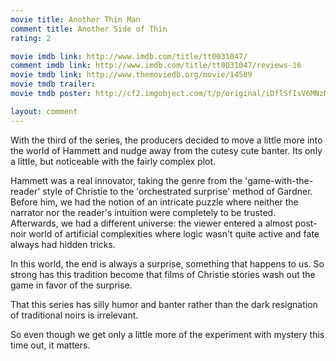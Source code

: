 ```yaml
---
movie title: Another Thin Man
comment title: Another Side of Thin
rating: 2

movie imdb link: http://www.imdb.com/title/tt0031047/
comment imdb link: http://www.imdb.com/title/tt0031047/reviews-16
movie tmdb link: http://www.themoviedb.org/movie/14589
movie tmdb trailer: 
movie tmdb poster: http://cf2.imgobject.com/t/p/original/iDflSfIsV6MNzMfYqXWz0zBmflc.jpg

layout: comment
---
```


With the third of the series, the producers decided to move a little more into the world of Hammett and nudge away from the cutesy cute banter. Its only a little, but noticeable with the fairly complex plot.

Hammett was a real innovator, taking the genre from the 'game-with-the-reader' style of Christie to the 'orchestrated surprise' method of Gardner. Before him, we had the notion of an intricate puzzle where neither the narrator nor the reader's intuition were completely to be trusted. Afterwards, we had a different universe: the viewer entered a almost post-noir world of artificial complexities where logic wasn't quite active and fate always had hidden tricks. 

In this world, the end is always a surprise, something that happens to us. So strong has this tradition become that films of Christie stories wash out the game in favor of the surprise.

That this series has silly humor and banter rather than the dark resignation of traditional noirs is irrelevant.

So even though we get only a little more of the experiment with mystery this time out, it matters.